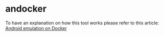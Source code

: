 # andocker

To have an explanation on how this tool works please refer to this article: [Android emulation on Docker](https://medium.com/@ccarcaci/android-emulation-on-docker-90d70ea95425?source=friends_link&sk=d6f93de1245f649837875af7fb0303a4)
